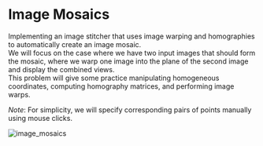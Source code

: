 # Image Mosaics

Implementing an image stitcher that uses image warping and homographies to automatically create an image mosaic.  
We will focus on the case where we have two input images that should form the mosaic, where we warp one image into the plane of
the second image and display the combined views.  
This problem will give some practice manipulating homogeneous coordinates, computing homography matrices, and performing image warps.  

*Note*: For simplicity, we will specify corresponding pairs of points manually using mouse clicks.  

![image_mosaics](https://github.com/youssef-ahmed/CS4E3-Computer-Vision/blob/master/Image%20Mosaics/image_mosaics.png)
